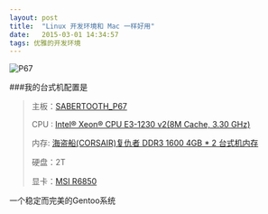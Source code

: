 ```yaml
---
layout: post
title:  "Linux 开发环境和 Mac 一样好用"
date:   2015-03-01 14:34:57
tags: 优雅的开发环境
---
```


   ![P67][P67IMG]

###我的台式机配置是
>
>主板：[SABERTOOTH_P67][P67]
>    
>CPU : [Intel® Xeon® CPU E3-1230 v2(8M Cache, 3.30 GHz)][CPU]
>    
>内存: [海盗船(CORSAIR)复仇者 DDR3 1600 4GB * 2 台式机内存][MEM]
>   
>硬盘：2T
>   
>显卡：[MSI R6850][VGA]

一个稳定而完美的Gentoo系统


[P67]:         http://www.asus.com.cn/Motherboards/SABERTOOTH_P67/
[CPU]:         http://ark.intel.com/zh-cn/products/52271/Intel-Xeon-Processor-E3-1230-8M-Cache-3_20-GHz?_ga=1.248915271.1320732358.1425372536

[P67IMG]:      http://www.asus.com.cn/websites/global/products/ZYgjt71bzlh62Zk9/product_overview.jpg
[MEM]:         http://item.jd.com/615822.html#none
[VGA]:         http://www.chiphell.com/article-756-1.html 
